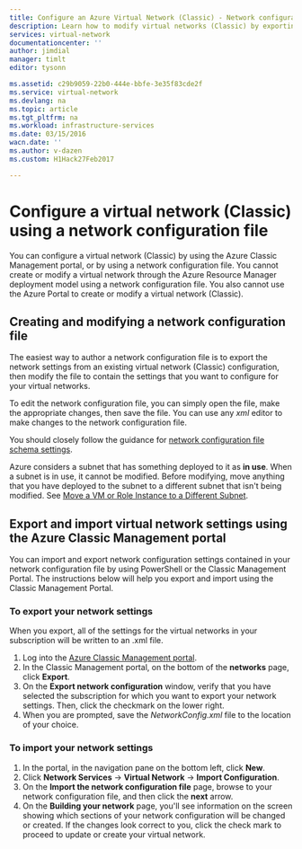 ```yaml
---
title: Configure an Azure Virtual Network (Classic) - Network configuration file | Azure
description: Learn how to modify virtual networks (Classic) by exporting, changing, and importing a network configuration file using the Azure Classic Management portal.
services: virtual-network
documentationcenter: ''
author: jimdial
manager: timlt
editor: tysonn

ms.assetid: c29b9059-22b0-444e-bbfe-3e35f83cde2f
ms.service: virtual-network
ms.devlang: na
ms.topic: article
ms.tgt_pltfrm: na
ms.workload: infrastructure-services
ms.date: 03/15/2016
wacn.date: ''
ms.author: v-dazen
ms.custom: H1Hack27Feb2017

---
```

# Configure a virtual network (Classic) using a network configuration file
You can configure a virtual network (Classic) by using the Azure Classic Management portal, or by using a network configuration file. You cannot create or modify a virtual network through the Azure Resource Manager deployment model using a network configuration file. You also cannot use the Azure Portal to create or modify a virtual network (Classic).

## Creating and modifying a network configuration file
The easiest way to author a network configuration file is to export the network settings from an existing virtual network (Classic) configuration, then modify the file to contain the settings that you want to configure for your virtual networks.

To edit the network configuration file, you can simply open the file, make the appropriate changes, then save the file. You can use any *xml* editor to make changes to the network configuration file. 

You should closely follow the guidance for [network configuration file schema settings](https://msdn.microsoft.com/library/azure/jj157100.aspx). 

Azure considers a subnet that has something deployed to it as **in use**. When a subnet is in use, it cannot be modified. Before modifying, move anything that you have deployed to the subnet to a different subnet that isn't being modified.   See [Move a VM or Role Instance to a Different Subnet](virtual-networks-move-vm-role-to-subnet.md).

## Export and import virtual network settings using the Azure Classic Management portal
You can import and export network configuration settings contained in your network configuration file by using PowerShell or the Classic Management Portal. The instructions below will help you export and import using the Classic Management Portal. 

### To export your network settings
When you export, all of the settings for the virtual networks in your subscription will be written to an .xml file. 

1. Log into the [Azure Classic Management portal](https://manage.windowsazure.cn/).
2. In the Classic Management portal, on the bottom of the **networks** page, click **Export**. 
3. On the **Export network configuration** window, verify that you have selected the subscription for which you want to export your network settings. Then, click the checkmark on the lower right. 
4. When you are prompted, save the *NetworkConfig.xml* file to the location of your choice.

### To import your network settings
1. In the portal, in the navigation pane on the bottom left, click **New**.
2. Click **Network Services** -> **Virtual Network** -> **Import Configuration**.
3. On the **Import the network configuration file** page, browse to your network configuration file, and then click the **next** arrow.
4. On the **Building your network** page, you'll see information on the screen showing which sections of your network configuration will be changed or created. If the changes look correct to you, click the check mark to proceed to update or create your virtual network.